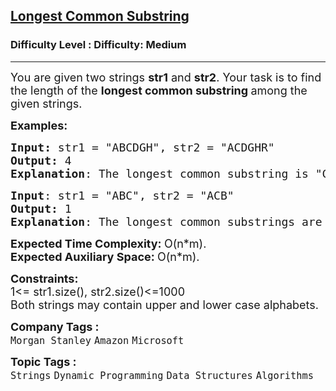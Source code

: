 <h2><a href="https://www.geeksforgeeks.org/problems/longest-common-substring1452/1?page=1&difficulty%5B%5D=1&category%5B%5D=Dynamic%2520Programming&sortBy=submissions">Longest Common Substring</a></h2><h3>Difficulty Level : Difficulty: Medium</h3><hr><div class="problems_problem_content__Xm_eO"><p><span style="font-size: 18px;">You are given two strings <strong>str1</strong> and <strong>str2</strong>. Your task is to find the length of the <strong>longest common substring </strong>among the given strings.</span></p>
<p><span style="font-size: 18px;"><strong>Examples:</strong></span></p>
<pre><span style="font-size: 18px;"><strong>Input: </strong>str1 = "ABCDGH", str2 = "ACDGHR"
<strong>Output:</strong> 4
<strong>Explanation</strong>: The longest common substring is "CDGH" which has length 4.</span>
</pre>
<pre><span style="font-size: 18px;"><strong>Input</strong>: str1 = "ABC", str2 = "ACB"
<strong>Output:</strong> 1
<strong>Explanation</strong>: The longest common substrings are "A", "B", "C" all having length 1.
</span></pre>
<p><span style="font-size: 18px;"><strong>Expected Time Complexity: </strong>O(n*m).<br><strong>Expected Auxiliary Space:&nbsp;</strong>O(n*m).</span></p>
<p><span style="font-size: 18px;"><strong>Constraints:</strong><br>1&lt;= str1.size(), str2.size()&lt;=1000<br>Both strings may contain upper and lower case alphabets.</span></p></div><p><span style=font-size:18px><strong>Company Tags : </strong><br><code>Morgan Stanley</code>&nbsp;<code>Amazon</code>&nbsp;<code>Microsoft</code>&nbsp;<br><p><span style=font-size:18px><strong>Topic Tags : </strong><br><code>Strings</code>&nbsp;<code>Dynamic Programming</code>&nbsp;<code>Data Structures</code>&nbsp;<code>Algorithms</code>&nbsp;